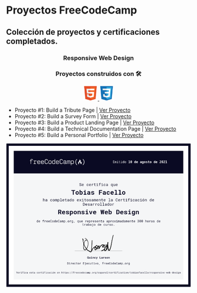# Proyectos FreeCodeCamp
## Colección de proyectos y certificaciones completados.

<h3 align="center">Responsive Web Design<h3>
<h3 align="center"> Proyectos construidos con 🛠️ </h3>
<p align="center"> <a href="https://www.w3.org/html/" target="_blank"> <img src="/images/html5-original.svg" alt="html5" width="40" height="40"/> </a> <a href="https://www.w3schools.com/css/" target="_blank"> <img src="/images/css3-original.svg" alt="css3" width="40" height="40"/> </a>
</p>

- Proyecto #1: Build a Tribute Page | [Ver Proyecto](https://tobiasfacello-fcc-project-1.netlify.app/)
- Proyecto #2: Build a Survey Form | [Ver Proyecto](https://tobiasfacello-fcc-project-2.netlify.app/)
- Proyecto #3: Build a Product Landing Page | [Ver Proyecto](https://tobiasfacello-fcc-project-3.netlify.app/)
- Proyecto #4: Build a Technical Documentation Page | [Ver Proyecto](https://tobiasfacello-fcc-project-4.netlify.app/)
- Proyecto #5: Build a Personal Portfolio | [Ver Proyecto](https://tobiasfacello-portfolio.netlify.app/)

<img src="images/responsive-web-design-certification.png">
